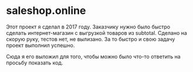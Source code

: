# saleshop.online
Этот проект я сделал в 2017 году.
Заказчику нужно было быстро сделать интернет-магазин с выгрузкой товаров из subtotal.
Сделано на скорую руку, тестов нет, не вылизано. За то быстро и свою задачу проект выполнил успешно.

Сюда я его выложил для того, чтобы можно было что-то ответить на просьбу показать код.
